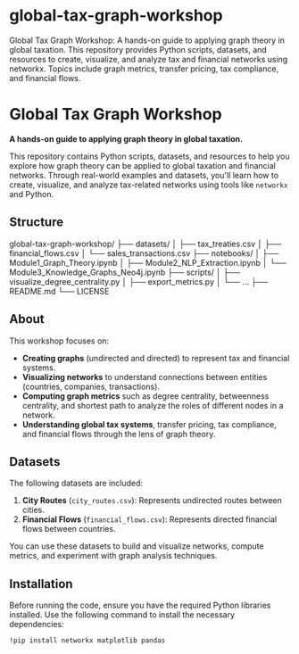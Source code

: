 # global-tax-graph-workshop
Global Tax Graph Workshop: A hands-on guide to applying graph theory in global taxation. This repository provides Python scripts, datasets, and resources to create, visualize, and analyze tax and financial networks using networkx. Topics include graph metrics, transfer pricing, tax compliance, and financial flows.
# Global Tax Graph Workshop

**A hands-on guide to applying graph theory in global taxation.**

This repository contains Python scripts, datasets, and resources to help you explore how graph theory can be applied to global taxation and financial networks. Through real-world examples and datasets, you'll learn how to create, visualize, and analyze tax-related networks using tools like `networkx` and Python.

## Structure
global-tax-graph-workshop/
├── datasets/
│   ├── tax_treaties.csv
│   ├── financial_flows.csv
│   └── sales_transactions.csv
├── notebooks/
│   ├── Module1_Graph_Theory.ipynb
│   ├── Module2_NLP_Extraction.ipynb
│   └── Module3_Knowledge_Graphs_Neo4j.ipynb
├── scripts/
│   ├── visualize_degree_centrality.py
│   ├── export_metrics.py
│   └── ...
├── README.md
└── LICENSE

## About

This workshop focuses on:
- **Creating graphs** (undirected and directed) to represent tax and financial systems.
- **Visualizing networks** to understand connections between entities (countries, companies, transactions).
- **Computing graph metrics** such as degree centrality, betweenness centrality, and shortest path to analyze the roles of different nodes in a network.
- **Understanding global tax systems**, transfer pricing, tax compliance, and financial flows through the lens of graph theory.

## Datasets

The following datasets are included:
1. **City Routes** (`city_routes.csv`): Represents undirected routes between cities.
2. **Financial Flows** (`financial_flows.csv`): Represents directed financial flows between countries.

You can use these datasets to build and visualize networks, compute metrics, and experiment with graph analysis techniques.

## Installation

Before running the code, ensure you have the required Python libraries installed. Use the following command to install the necessary dependencies:

```bash
!pip install networkx matplotlib pandas
